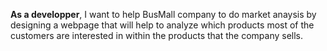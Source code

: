 **As a developper**, I want to help BusMall company to do market anaysis by designing a webpage that will help to analyze which products most of the customers are interested in within the products that the company sells.


 